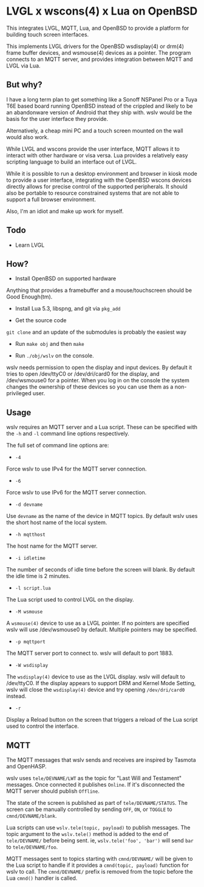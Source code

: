 # LVGL x wscons(4) x Lua on OpenBSD

This integrates LVGL, MQTT, Lua, and OpenBSD to provide a platform
for building touch screen interfaces.

This implements LVGL drivers for the OpenBSD wsdisplay(4) or drm(4)
frame buffer devices, and wsmouse(4) devices as a pointer. The
program connects to an MQTT server, and provides integration between
MQTT and LVGL via Lua.

## But why?

I have a long term plan to get something like a Sonoff NSPanel Pro
or a Tuya T6E based board running OpenBSD instead of the crippled
and likely to be an abandonware version of Android that they ship
with. wslv would be the basis for the user interface they provide.

Alternatively, a cheap mini PC and a touch screen mounted on the wall
would also work.

While LVGL and wscons provide the user interface, MQTT allows it
to interact with other hardware or visa versa. Lua provides a
relatively easy scripting language to build an interface out of
LVGL.

While it is possible to run a desktop environment and browser in
kiosk mode to provide a user interface, integrating with the OpenBSD
wscons devices directly allows for precise control of the supported
peripherals. It should also be portable to resource constrained
systems that are not able to support a full browser environment.

Also, I'm an idiot and make up work for myself.

## Todo

- Learn LVGL

## How?

- Install OpenBSD on supported hardware

Anything that provides a framebuffer and a mouse/touchscreen should
be Good Enough(tm).

- Install Lua 5.3, libspng, and git via `pkg_add`

- Get the source code

`git clone` and an update of the submodules is probably the easiest way

- Run `make obj` and then `make`

- Run `./obj/wslv` on the console.

wslv needs permission to open the display and input devices. By
default it tries to open /dev/ttyC0 or /dev/dri/card0 for the
display, and /dev/wsmouse0 for a pointer. When you log in on the
console the system changes the ownership of these devices so you
can use them as a non-privileged user.

## Usage

wslv requires an MQTT server and a Lua script. These can be
specified with the `-h` and `-l` command line options respectively.

The full set of command line options are:

- `-4`

Force wslv to use IPv4 for the MQTT server connection.

- `-6`

Force wslv to use IPv6 for the MQTT server connection.

- `-d devname`

Use `devname` as the name of the device in MQTT topics. By default
wslv uses the short host name of the local system.

- `-h mqtthost`

The host name for the MQTT server.

- `-i idletime`

The number of seconds of idle time before the screen will blank.
By default the idle time is 2 minutes.

- `-l script.lua`

The Lua script used to control LVGL on the display.

- `-M wsmouse`

A `wsmouse(4)` device to use as a LVGL pointer. If no pointers are
specified wslv will use /dev/wsmouse0 by default. Multiple pointers
may be specified.

- `-p mqttport`

The MQTT server port to connect to. wslv will default to port 1883.

- `-W wsdisplay`

The `wsdisplay(4)` device to use as the LVGL display. wslv will
default to /dev/ttyC0. If the display appears to support DRM and
Kernel Mode Setting, wslv will close the `wsdisplay(4)` device
and try opening `/dev/dri/card0` instead.

- `-r`

Display a Reload button on the screen that triggers a reload of the
Lua script used to control the interface.

## MQTT

The MQTT messages that wslv sends and receives are inspired by
Tasmota and OpenHASP.

wslv uses `tele/DEVNAME/LWT` as the topic for "Last Will and
Testament" messages. Once connected it publishes `Online`. If it's
disconnected the MQTT server should publish `Offline`.

The state of the screen is published as part of `tele/DEVNAME/STATUS`.
The screen can be manually controlled by sending `OFF`, `ON`, or
`TOGGLE` to `cmnd/DEVNAME/blank`.

Lua scripts can use `wslv.tele(topic, payload)` to publish messages.
The topic argument to the `wslv.tele()` method is added to the end
of `tele/DEVNAME/` before being sent. ie, `wslv.tele('foo', 'bar')`
will send `bar` to `tele/DEVNAME/foo`.

MQTT messages sent to topics starting with `cmnd/DEVNAME/` will be
given to the Lua script to handle if it provides a
`cmnd(topic, payload)` function for wslv to call. The
`cmnd/DEVNAME/` prefix is removed from the topic before the Lua
`cmnd()` handler is called.
